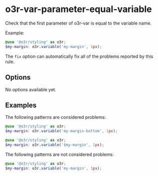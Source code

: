 # o3r-var-parameter-equal-variable

Check that the first parameter of o3r-var is equal to the variable name.

Example:
```scss
@use '@o3r/styling' as o3r;
$my-margin: o3r.variable('my-margin', 1px);
```

The `fix` option can automatically fix all of the problems reported by this rule.

## Options

No options available yet.

## Examples

The following patterns are considered problems:

```scss
@use '@o3r/styling' as o3r;
$my-margin: o3r.variable('my-margin-bottom', 1px);
```

```scss
@use '@o3r/styling' as o3r;
$my-margin: o3r.variable('$my-margin', 1px);
```

The following patterns are not considered problems:

```scss
@use '@o3r/styling' as o3r;
$my-margin: o3r.variable('my-margin', 1px);
```
